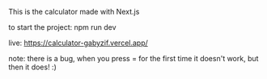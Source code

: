 This is the calculator made with Next.js

to start the project: npm run dev

live: https://calculator-gabyzif.vercel.app/ 

note: there is a bug, when you press = for the first time it doesn't work, but then it does! :) 
